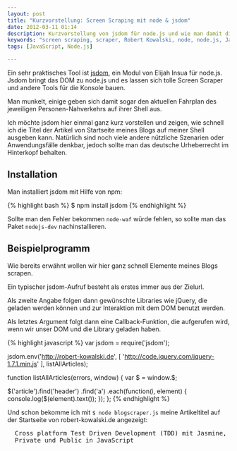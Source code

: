 ```yaml
---
layout: post
title: "Kurzvorstellung: Screen Scraping mit node & jsdom"
date: 2012-03-11 01:14
description: Kurzvorstellung von jsdom für node.js und wie man damit dieses Blog auf seine Shell holt.
keywords: "screen scraping, scraper, Robert Kowalski, node, node.js, JavaScript"
tags: [JavaScript, Node.js]

---
```


Ein sehr praktisches Tool ist [jsdom](https://github.com/tmpvar/jsdom), ein Modul von Elijah Insua für node.js.
Jsdom bringt das DOM zu node.js und es lassen sich tolle Screen Scraper und andere Tools für die Konsole bauen.

Man munkelt, einige geben sich damit sogar den aktuellen Fahrplan des jeweiligen Personen-Nahverkehrs auf ihrer Shell aus.

<!-- more -->

Ich möchte jsdom hier einmal ganz kurz vorstellen und zeigen, wie schnell ich die Titel der Artikel von Startseite
meines Blogs auf meiner Shell ausgeben kann.
Natürlich sind noch viele andere nützliche Szenarien oder Anwendungsfälle denkbar, jedoch sollte man das deutsche Urheberrecht im Hinterkopf
behalten.

Installation
------------

Man installiert jsdom mit Hilfe von npm:

{% highlight bash %}
$ npm install jsdom
{% endhighlight %}


Sollte man den Fehler bekommen ```node-waf``` würde fehlen, so sollte man das Paket ```nodejs-dev``` nachinstallieren.

Beispielprogramm
----------------

Wie bereits erwähnt wollen wir hier ganz schnell Elemente meines Blogs scrapen.

Ein typischer jsdom-Aufruf besteht als erstes immer aus der Zielurl.

Als zweite Angabe folgen dann gewünschte Libraries wie jQuery, die geladen werden können und zur Interaktion mit dem DOM benutzt werden.

Als letztes Argument folgt dann eine Callback-Funktion, die aufgerufen wird, wenn wir unser DOM und die Library geladen haben.

{% highlight javascript %}
var jsdom = require('jsdom');

jsdom.env('http://robert-kowalski.de', [
  'http://code.jquery.com/jquery-1.7.1.min.js'
], listAllArticles);

function listAllArticles(errors, window) {
  var $ = window.$;

  $('article').find('header')
    .find('a')
      .each(function(i, element) {
          console.log($(element).text());
      });
};
{% endhighlight %}

Und schon bekomme ich mit ``` $ node blogscraper.js ``` meine Artikeltitel auf der Startseite von robert-kowalski.de angezeigt:

<pre>
  Cross platform Test Driven Development (TDD) mit Jasmine, jQuery Mobile, Phonegap und node
  Private und Public in JavaScript
</pre>

<img src="http://vg09.met.vgwort.de/na/ce3f753e3e204c2b9519b7c639467e3e" width="1" height="1" alt="">
